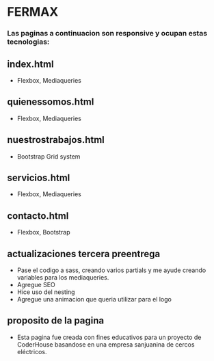 # FERMAX

### Las paginas a continuacion son responsive y ocupan estas tecnologias:
## index.html
- Flexbox, Mediaqueries
## quienessomos.html 
- Flexbox, Mediaqueries
## nuestrostrabajos.html
- Bootstrap Grid system
## servicios.html 
- Flexbox, Mediaqueries
## contacto.html
- Flexbox, Bootstrap
## actualizaciones tercera preentrega
- Pase el codigo a sass, creando varios partials y me ayude creando variables para los mediaqueries.
- Agregue SEO
- Hice uso del nesting
- Agregue una animacion que queria utilizar para el logo 


## proposito de la pagina 
- Esta pagina fue creada con fines educativos para un proyecto de CoderHouse basandose en una empresa sanjuanina de cercos eléctricos.

